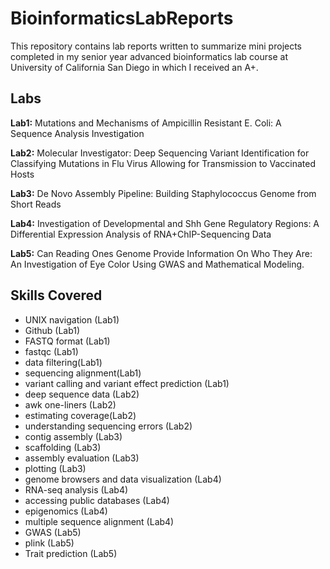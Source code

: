 # BioinformaticsLabReports
This repository contains lab reports written to summarize mini projects completed in my senior year advanced bioinformatics lab course at University of California San Diego in which I received an A+.

## Labs
**Lab1:** Mutations and Mechanisms of Ampicillin Resistant E. Coli: A Sequence Analysis Investigation

**Lab2:** Molecular Investigator: Deep Sequencing Variant Identification for Classifying Mutations in Flu Virus Allowing for Transmission to Vaccinated Hosts

**Lab3:** De Novo Assembly Pipeline: Building Staphylococcus Genome from Short Reads

**Lab4:** Investigation of Developmental and Shh Gene Regulatory Regions: A Differential Expression Analysis of RNA+ChIP-Sequencing Data

**Lab5:** Can Reading Ones Genome Provide Information On Who They Are: An Investigation of Eye Color Using GWAS and Mathematical Modeling.

## Skills Covered
- UNIX navigation (Lab1)
- Github (Lab1)
- FASTQ format (Lab1)
- fastqc (Lab1)
- data filtering(Lab1)
- sequencing alignment(Lab1)
- variant calling and variant effect prediction (Lab1)
- deep sequence data (Lab2) 
- awk one-liners (Lab2)
- estimating coverage(Lab2) 
- understanding sequencing errors (Lab2)
- contig assembly (Lab3)
- scaffolding (Lab3)
- assembly evaluation (Lab3)
- plotting (Lab3)
- genome browsers and data visualization (Lab4)
- RNA-seq analysis (Lab4)
- accessing public databases (Lab4)
- epigenomics (Lab4)
- multiple sequence alignment (Lab4)
- GWAS (Lab5)
- plink (Lab5)
- Trait prediction (Lab5)

